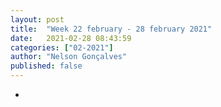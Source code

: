 ```yaml
---
layout: post
title:  "Week 22 february - 28 february 2021"
date:   2021-02-28 08:43:59
categories: ["02-2021"]
author: "Nelson Gonçalves"
published: false
---
```


*
